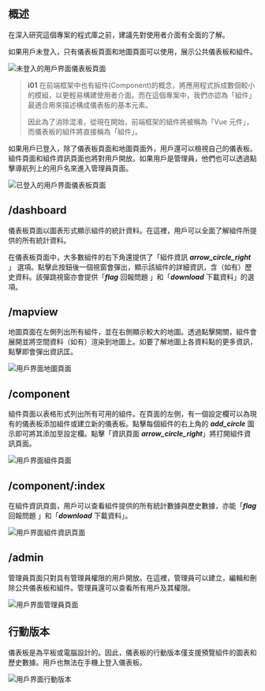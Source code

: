 ## 概述

在深入研究這個專案的程式庫之前，建議先對使用者介面有全面的了解。

如果用戶未登入，只有儀表板頁面和地圖頁面可以使用，展示公共儀表板和組件。

![未登入的用戶界面儀表板頁面](/images/front-end/user-interface-1.png)

> **i01**
> 在前端框架中也有組件(Component)的概念，將應用程式拆成數個較小的模組，以更輕易構建使用者介面。而在這個專案中，我們亦認為「組件」最適合用來描述構成儀表板的基本元素。
>
> 因此為了消除混淆，從現在開始，前端框架的組件將被稱為「Vue 元件」，而儀表板的組件將直接稱為「組件」。

如果用戶已登入，除了儀表板頁面和地圖頁面外，用戶還可以檢視自己的儀表板。組件頁面和組件資訊頁面也將對用戶開放。如果用戶是管理員，他們也可以透過點擊導航列上的用戶名來進入管理員頁面。

![已登入的用戶界面儀表板頁面](/images/front-end/user-interface-2.png)

## /dashboard

儀表板頁面以圖表形式顯示組件的統計資料。在這裡，用戶可以全面了解組件所提供的所有統計資料。

在儀表板頁面中，大多數組件的右下角還提供了「組件資訊 **_arrow_circle_right_** 」 選項。點擊此按鈕後一個視窗會彈出，顯示該組件的詳細資訊，含（如有）歷史資料。該彈跳視窗亦會提供「**_flag_** 回報問題 」和「**_download_** 下載資料」的選項。

## /mapview

地圖頁面在左側列出所有組件，並在右側顯示較大的地圖。透過點擊開關，組件會展開並將空間資料（如有）渲染到地圖上。如要了解地圖上各資料點的更多資訊，點擊即會彈出資訊匡。

![用戶界面地圖頁面](/images/front-end/user-interface-3.png)

## /component

組件頁面以表格形式列出所有可用的組件。在頁面的左側，有一個設定欄可以為現有的儀表板添加組件或建立新的儀表板。點擊每個組件的右上角的 **_add_circle_** 圖示即可將其添加至設定欄。點擊「資訊頁面 **_arrow_circle_right_**」將打開組件資訊頁面。

![用戶界面組件頁面](/images/front-end/user-interface-4.png)

## /component/:index

在組件資訊頁面，用戶可以查看組件提供的所有統計數據與歷史數據，亦能「**_flag_** 回報問題 」和「**_download_** 下載資料」。

![用戶界面組件資訊頁面](/images/front-end/user-interface-5.png)

## /admin

管理員頁面只對具有管理員權限的用戶開放。在這裡，管理員可以建立，編輯和刪除公共儀表板和組件。管理員還可以查看所有用戶及其權限。

![用戶界面管理員頁面](/images/front-end/user-interface-6.png)

## 行動版本

儀表板是為平板或電腦設計的。因此，儀表板的行動版本僅支援預覽組件的圖表和歷史數據。用戶也無法在手機上登入儀表板。

![用戶界面行動版本](/images/front-end/user-interface-7.png)
